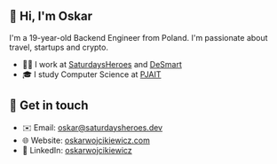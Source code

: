 ## 👋 Hi, I'm Oskar 
I'm a 19-year-old Backend Engineer from Poland. I'm passionate about travel, startups and crypto. 
- 🧑‍💻 I work at [SaturdaysHeroes](https://saturdaysheroes.dev) and [DeSmart](https://desmart.com)
- 🎓 I study Computer Science at [PJAIT](https://pja.edu.pl/en/)

## 💬 Get in touch 
- ✉️ Email: oskar@saturdaysheroes.dev
- 🌐 Website: [oskarwojcikiewicz.com](https://oskarwojcikiewicz.com)
- 💼 LinkedIn: [oskarwojcikiewicz](https://www.linkedin.com/in/oskarwojcikiewicz/)
